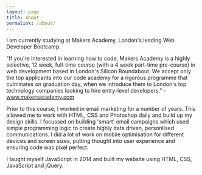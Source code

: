 ```yaml
---
layout: page
title: About
permalink: /about/
---
```


I am currently studying at Makers Academy, London's leading Web Developer Bootcamp. 

"If you're interested in learning how to code, Makers Academy is a highly selective, 12 week, full-time course (with a 4 week part-time pre-course) in web development based in London's Silicon Roundabout. We accept only the top applicants into our code academy for a rigorous programme that culminates on graduation day, when we introduce them to London's top technology companies looking to hire entry-level developers." - www.makersacademy.com

Prior to this course, I worked in email marketing for a number of years. This allowed me to work with HTML, CSS and Photoshop daily and build up my design skills. I focussed on building 'smart' email campaigns which used simple programming logic to create highly data driven, personlised communications. I did a lot of work on mobile optimisation for different devices and screen sizes, putting thought into user experience and ensuring code was pixel perfect.

I taught myself JavaScript in 2014 and built my website using HTML, CSS, JavaScript and jQuery.
